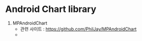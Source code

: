 # Android Chart library

1. MPAndroidChart
   - 관련 사이트 : https://github.com/PhilJay/MPAndroidChart
   -
